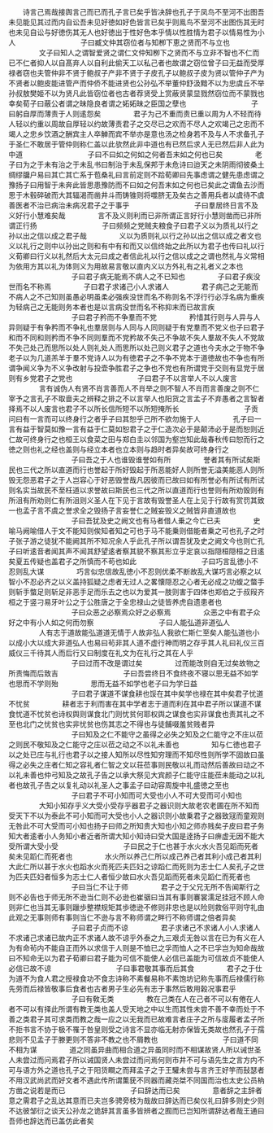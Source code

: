 <!-- { "loadSidebar": true } -->
　　诗言己焉哉接舆言己而已而孔子言已矣乎皆决辞也孔子于凤鸟不至河不出图吾未见能见其过而内自讼吾未见好徳如好色皆言已矣乎则鳯鸟不至河不出图伤其无时也未见自讼与好徳伤其无人也好徳出于性好色本乎情以性胜情为君子以情易性为小人
　　
　　 
　　
　　子曰臧文仲其窃位者与知栁下恵之贤而不与立也
　　
　　文子曰知人之谓智爱贤之谓仁文仲知栁下之贤而不与立非不智也不仁而已不仁者抑人以自髙弃人以自利此偷天工以私己者也故谓之窃位曾子曰无益而受厚禄者窃也夫管仲非不贤于鲍叔子产非不贤于子皮孔子以鲍叔子皮为贤以管仲子产为不贤者以鲍皮能进管产而仲侨不能进贤也公孙弘不举董仲舒汲黯不以为忠虞丘不举孙叔敖樊姬不以为贤凡此皆窃位者也古者荐贤受上赏蔽贤蒙显戮然窃位而不蒙戮也幸矣荀子曰蔽公者谓之昧隐良者谓之妬妬昧之臣国之孽也
　　
　　 
　　
　　子曰躬自厚而薄责于人则逺怨矣
　　
　　君子为己不重而责已重以周为人不轻而待人轻以约重以周故自厚轻以约故薄责君子之交尽已之欢而不尽人之欢竭己之忠而不竭人之忠乡饮酒之酬宾主人卒觯而宾不举亦是意也汤之检身若不及与人不求备孔子于圣仁不敢居于管仲则称仁盖以此欤然此非中道也有已然后求人无已然后非人此为中道
　　
　　 
　　
　　子曰不曰如之何如之何者吾末如之何也已矣
　　
　　老子曰为之于未有治之于未乱书曰制治于未乱保邦于未危诗曰迨天之未阴雨彻彼桑土绸缪牖户易曰其亡其亡系于苞桑礼曰言前定则不跲荀卿曰先事虑谓之健先患虑谓之豫扬子曰用智于未奔此皆思患豫防而不曰如之何吾末如之何也已矣此之谓鱼去沙而思于木毂碎破而大其辐渴而凿井斗而铸锥则将噬脐无及矣古之善用兵者以虞待不虞善医者不治已病治未病况君子之于事乎
　　
　　 
　　
　　子曰羣居终日言不及义好行小慧难矣哉
　　
　　言不及义则利而已非所谓正言好行小慧则凿而已非所谓正行扬
　　
　　 
　　
　　子曰频频之党贼夫粮食子曰君子义以为质礼以行之孙以出之信以成之君子哉
　　
　　义以为质则礼以行之孙以出之信以成之者文也义以礼行之则中以孙出之则和有中有和而又以信终始之此所以为君子也传曰礼以行义荀卿曰行义以礼然后大太元曰成之者信此礼以行之信以成之之谓也然礼与义常相为依用方其以礼为体则义为用故易言敬以直内义以方外礼有之礼者义之本也
　　
　　 
　　
　　子曰君子病无能焉不病人之不已知也
　　
　　子曰君子疾没世而名不称焉
　　
　　子曰君子求诸己小人求诸人
　　
　　君子病己之无能而不病人之不己知则虽愚必明虽柔必强疾没世而名不称则名不浮行行必浮名病为重疾为轻病己之无能则务本者也是以言病没世而名不称抑末而已故言疾
　　
　　 
　　
　　子曰君子矜而不争羣而不党
　　
　　矜惜其行则与人异与人异则疑于有争矜而不争礼也羣居则与人同与人同则疑于有党羣而不党义也子曰君子和而不同和则矜而不争不同则羣而不党矜故不失己不争故不失人羣故不失人不党故不失己处己而思所以处人则礼处人而思所以处己则义君子之道也今夫水之于物不争老子以为几道羔羊于羣不党诗人以为有徳君子之不争不党本于道徳故也不争也有所谓争闻义争为不义争改射与投壶争胜君子之争也不党也有所谓党于交则有显党于居则有乡党君子之党也
　　
　　 
　　
　　子曰君子不以言举人不以人废言
　　
　　言有诚伪人有贤不肖言善而人不肖举之则不智人不肖而言善废之则不仁宰予之言孔子不取啬夫之辨释之排之不以言举人也阳货之言孟子不弃愚者之言智者择焉不以人废言也君子不以所长信所短不以所短掩所长
　　
　　 
　　
　　子贡问曰有一言而可以终身行之者乎子曰其恕乎己所不欲勿施于人
　　
　　孔子曰一言有益于智莫如豫一言有益于仁莫如恕君子之于仁造次必于是颠沛必于是而恕则近仁故可终身行之也桓王以食菜之田与郑白圭以邻国为壑岂知此哉春秋传曰恕而行之徳之则也礼之经也盖则与经立本者也立本则与趋时者异矣故可终身行之
　　
　　 
　　
　　子曰吾之于人也谁毁谁誉如有所
　　
　　誉者其有所试矣斯民也三代之所以直道而行也誉起于所好毁起于所恶能好人则所誉无溢美能恶人则所毁无怨恶君子之于人岂容心于好恶毁誉哉凡因彼而已故曰如有所誉必有所试有所试则名实当故民不至枉道以求誉故曰斯民也三代之所以直道而行也誉则有所劝毁则有所沮有所劝则仁有所沮则义圣人在下见于言故有毁誉圣人在上见于行故有赏罚其致一也孟子言不虞之誉求全之毁扬子言妄誉仁之贼妄毁义之贼皆非直道故也
　　
　　 
　　
　　子曰吾犹及史之阙文也有马者借人乗之今亡已夫
　　
　　史喻马阙喻借人于文不能知则俟知者知之可也于马不能乗则借能者乗之可也孔子之时子张子游之徒犹不能阙其所不知况余人乎此孔子所以谓吾犹及史之阙文今也则亡孔子曰听逺音者闻其声不闻其舒望逺者察其貌不察其形立乎定哀以指隠桓隠桓之日逺矣夏五传疑也盖君子之所慎而不苟也如此
　　
　　 
　　
　　子曰巧言乱徳小不忍则乱大谋
　　
　　巧言似忠信故乱徳小不忍则优柔不断故乱大谋巧言必察之以智小不忍必齐之以义盖持狐疑之虑者无过人之畧懐隠忍之心者无必成之功蝮之螫手则斩手螫足则斩足非恶手足而乐去之也以为爱其一肢则害于四体也郑伯之于叔叚齐桓之于竖刁易牙叶公之于公胜唐之于全忠禄山之徒皆养虎自遗患者也
　　
　　 
　　
　　子曰众恶之必察焉众好之必察焉
　　
　　众恶之中有君子众好之中有小人如之何而勿察
　　
　　 
　　
　　子曰人能弘道非道弘人
　　
　　人有志于道故能弘道道无情于人故非弘人我欲仁斯仁至矣人能弘道也小以成小大以成大非道弘人也易曰茍非其人道不虚行神而明之存乎其人礼曰礼仪三百威仪三千待其人而后行又曰制度在礼文为在礼行之其在人乎
　　
　　 
　　
　　子曰过而不改是谓过矣
　　
　　过而能改则自无过矣故物之所责悔而后致吉
　　
　　 
　　
　　子曰吾尝终日不食终夜不寝以思无益不如学也思而不学则殆
　　
　　思而无益不如学也老子曰为学日益
　　
　　 
　　
　　子曰君子谋道不谋食耕也馁在其中矣学也禄在其中矣君子忧道不忧贫
　　
　　耕者志于利而害在其中学者志于道而利在其中君子所以谋道不谋食忧道不忧贫也诗权舆则谋食北门则忧贫何耶权舆之谋食也实非谋食也责其礼之不至也北门之忧贫也实非忧贫也伤其志之不得也与徒餔啜羞贫贱者异
　　
　　 
　　
　　子曰知及之仁不能守之虽得之必失之知及之仁能守之不庄以莅之则民不敬知及之仁能守之庄以莅之动之不以礼未善也
　　
　　知与仁徳也君子以之处已庄与礼行也君子以之接人知所以尽性知穷理而不知尽性则所学不固故曰虽得之必失之庄者仁知之容礼者仁智之文以荘莅事则民敬以礼而动然后善故曰动之不以礼未善也仲弓知及之故孔子告之以承大祭见大宾颜子仁能守庄能莅未能动之以礼者也故孔子告之以复礼动以礼圣人之事孟子曰动容周旋中礼盛徳之至也
　　
　　 
　　
　　子曰君子不可小知而可大受也小人不可大受而可小知也
　　
　　大知小知存乎义大受小受存乎器君子之器识则大故老农老圃在所不知而受天下不以为泰此不可小知而可大受也小人之器识则小故乗君子之器致冦而童观则无咎此不可大受而可小知也扬子曰师之所知贵大知也小知之师亦贱矣子皮曰君子务知大者逺者小人务知小者近者所谓大知小知诗曰受大国是逹扬子曰痹虚无因不能大受所谓大受小受
　　
　　 
　　
　　子曰民之于仁也甚于水火水火吾见蹈而死者矣未见蹈仁而死者也
　　
　　水火所以养己仁所以成己养己者其利小成己者其利大此仁所以甚于水火也蹈水火而死匹夫匹妇之谅蹈仁而死则为志士仁人矣孔子之世为匹夫匹妇者恒多为志士仁人者恒少故曰水火吾见蹈而死者未见蹈仁而死者也
　　
　　 
　　
　　子曰当仁不让于师
　　
　　君子之于父兄无所不告闻斯行之则不必告也于师无所不逊当仁则不必逊也崔骃曰当其有事则褰裳濡足挂冠不顾人命则非仁也当其无事则躐歩整襟规矩其歩徳逊不修则非忠也是以险则救俗平则守礼由此观之无事则师有事则当仁不逊与言不称师谓之畔行不称师谓之倍者异矣
　　
　　 
　　
　　子曰君子贞而不谅
　　
　　君子求诸己不求诸人小人求诸人不求诸己求诸已故内正不求诸人故不谅乎外泰之九三艰贞无咎以言在已为有义在人为有命茍内不能自正而外以求信于人则是不恤已之孚而恤人之不已孚岂为知命哉故曰不知命无以为君子荀卿曰君子能为可信不能使人必信已盖能为可信故贞不能使人必信已故不谅
　　
　　 
　　
　　子曰事君敬其事而后其食
　　
　　君子之于仕为道不为食人君之授禄食功不食志诗称不素餐易称不素饱坊记称先事而后禄儒行称先劳而后禄皆敬事后食者也古者男子生必先有志于事然后敢用榖况事君乎
　　
　　 
　　
　　子曰有敎无类
　　
　　教在己类在人在己者不可以有倦在人者不可以有择此所谓有教无类也盖人受天地之中以生而其性未尝不善不幸而处于不善之类君子其可求类而教之哉一应之以无我而已故难言者庄子之所与廀履者孟子所不拒书言不协于极不罹于咎皇则受之诗言不显亦临无射亦保皆无类故也然孔子于孺悲则不见孟子于滕更则不答非不教之也不屑教也
　　
　　 
　　
　　子曰道不同不相为谋
　　
　　道之同虽异曲而相合道之异虽同时而不相谋故贤人所以诫世圣人未尝过而问焉君子所以诫国贤人未尝过而问焉何则市井不可与语先生之言方内不可与语方外之道也孔子之于阳货瞷之而拜孟子之于王驩未尝与言齐王好竽而鼔瑟者不用汉武尚武而好文者不遇此传所谓薫莸不同器而藏尧桀不同国而治也太史公员枘方凿之说若是而已
　　
　　 
　　
　　子曰辞达而已矣
　　
　　意者辞之主辞者意之需君子之乱达其意而已夫岂多骋旁枝为哉故曰辞达而已矣仪礼曰辞多则史少则不达彼邹衍之谈天公孙龙之诡辞其言虽多皆辨者之囿而已岂知所谓辞达者哉王通曰吾师也辞达而已盖仿此者矣
　　
　　 
　　
